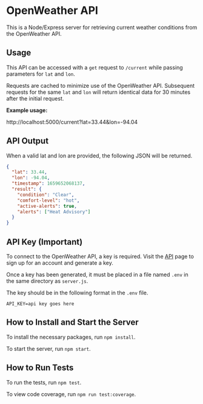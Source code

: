# OpenWeather API

This is a Node/Express server for retrieving current weather conditions from the OpenWeather API.

## Usage

This API can be accessed with a `get` request to `/current` while passing parameters for `lat` and `lon`.

Requests are cached to minimize use of the OpenWeather API. Subsequent requests for the same `lat` and `lon` will return identical data for 30 minutes after the initial request.

**Example usage:**

http://localhost:5000/current?lat=33.44&lon=-94.04

## API Output

When a valid lat and lon are provided, the following JSON will be returned.

```json
{
  "lat": 33.44,
  "lon": -94.04,
  "timestamp": 1659652068137,
  "result": {
    "condition": "Clear",
    "comfort-level": "hot",
    "active-alerts": true,
    "alerts": ["Heat Advisory"]
  }
}
```

## API Key (Important)

To connect to the OpenWeather API, a key is required. Visit the [API](https://openweathermap.org/api) page to sign up for an account and generate a key.

Once a key has been generated, it must be placed in a file named `.env` in the same directory as `server.js`.

The key should be in the following format in the `.env` file.

`API_KEY=api key goes here`

## How to Install and Start the Server

To install the necessary packages, run `npm install`.

To start the server, run `npm start`.

## How to Run Tests

To run the tests, run `npm test`.

To view code coverage, run `npm run test:coverage`.
